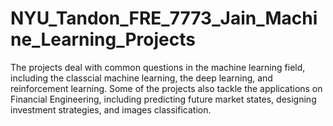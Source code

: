# NYU_Tandon_FRE_7773_Jain_Machine_Learning_Projects
The projects deal with common questions in the machine learning field, including the classcial machine learning, the deep learning, and reinforcement
learning. Some of the projects also tackle the applications on Financial Engineering, including predicting future market states, designing investment
strategies, and images classification.
